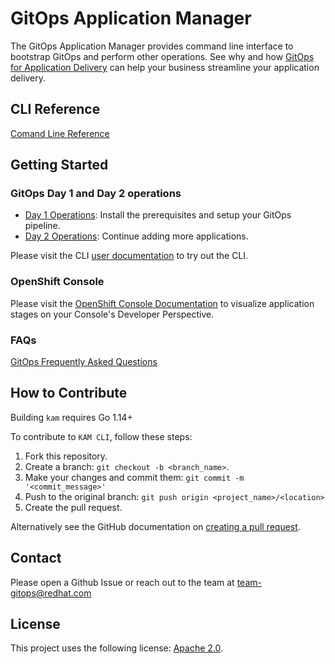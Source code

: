 # GitOps Application Manager

The GitOps Application Manager provides command line interface to bootstrap GitOps and perform other operations.  See why and how [GitOps for Application Delivery](./docs/README.md) can help your business streamline your application delivery.

## CLI Reference

[Comand Line Reference](./docs/commands/README.md)

## Getting Started

### GitOps Day 1 and Day 2 operations
* [Day 1 Operations](docs/journey/day1): Install the prerequisites and setup your GitOps pipeline.
* [Day 2 Operations](docs/journey/day2): Continue adding more applications.
  


Please visit the CLI [user documentation](./docs/README.md) to try out the CLI.

### OpenShift Console

Please visit the [OpenShift Console Documentation](./docs/devconsole) to visualize application stages on your Console's Developer Perspective.

### FAQs

[GitOps Frequently Asked Questions](./docs/FAQ/GitopsFAQ.md)

## How to Contribute

Building `kam` requires Go 1.14+

To contribute to `KAM CLI`, follow these steps:

1. Fork this repository.
2. Create a branch: `git checkout -b <branch_name>`.
3. Make your changes and commit them: `git commit -m '<commit_message>'`
4. Push to the original branch: `git push origin <project_name>/<location>`
5. Create the pull request.

Alternatively see the GitHub documentation on [creating a pull request](https://help.github.com/en/github/collaborating-with-issues-and-pull-requests/creating-a-pull-request).

## Contact

Please open a Github Issue or reach out to the team at [team-gitops@redhat.com](mailto:team-gitops@redhat.com)

## License

This project uses the following license: [Apache 2.0](./LICENSE).
